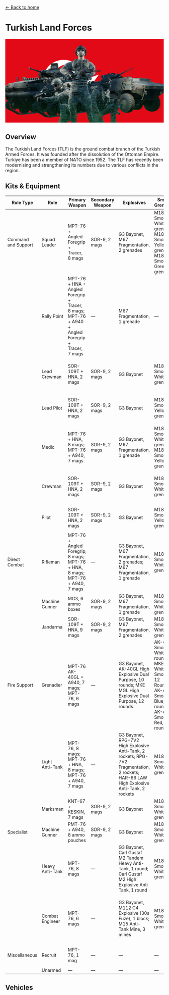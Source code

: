 [← Back to home](../README.md)

# Turkish Land Forces

![Turkish Land Forces](./turkish-land-forces.png)

## Overview
The Turkish Land Forces (TLF) is the ground combat branch of the Turkish Armed Forces. It was founded after the dissolution of the Ottoman Empire. Turkiye has been a member of NATO since 1952. The TLF has recently been modernising and strengthening its numbers due to various conflicts in the region.

## Kits & Equipment
| Role Type           | Role                  | Primary Weapon                                              | Secondary Weapon                      | Explosives                                                        | Smoke Grenades                                            | Medical Supplies                | Addtl. Equipment                                             |
|---------------------|-----------------------|-------------------------------------------------------------|---------------------------------------|------------------------------------------------------------------|-----------------------------------------------------------|---------------------------------|-------------------------------------------------------------|
| Command and Support | Squad Leader          | MPT-76 + Angled Foregrip + Tracer, 8 mags                    | SOR-9, 2 mags                         | G3 Bayonet, M67 Fragmentation, 2 grenades                        | M18 Smoke White, 2 grenades; M18 Smoke Yellow, 1 grenade; M18 Smoke Green, 1 grenade | Field Dressing, 2 packages      | Field Binoculars                                             |
|                     | Rally Point           | MPT-76 + HNA + Angled Foregrip + Tracer, 8 mags; MPT-76 + A940 + Angled Foregrip + Tracer, 7 mags | —                                     | M67 Fragmentation, 1 grenade                                     | —                                                         | —                               | —                                                           |
|                     | Lead Crewman          | SOR-109T + HNA, 2 mags                                       | SOR-9, 2 mags                         | G3 Bayonet                                                      | M18 Smoke White, 2 grenades                                | Field Dressing, 2 packages      | Field Binoculars, Vehicle Repair Tools, Rally Point          |
|                     | Lead Pilot            | SOR-109T + HNA, 2 mags                                       | SOR-9, 2 mags                         | G3 Bayonet                                                      | M18 Smoke Yellow, 2 grenades                               | Field Dressing, 2 packages      | Field Binoculars, Vehicle Repair Tools, Rally Point          |
|                     | Medic                 | MPT-76 + HNA, 8 mags; MPT-76 + A940, 7 mags                  | SOR-9, 2 mags                         | G3 Bayonet, M67 Fragmentation, 1 grenade                         | M18 Smoke White, 2 grenades; M18 Smoke Yellow, 2 grenades   | Field Dressing, 9 packages      | Medical Kit, Entrenching Tool, Field Binoculars             |
|                     | Crewman               | SOR-109T + HNA, 2 mags                                       | SOR-9, 2 mags                         | G3 Bayonet                                                      | M18 Smoke White, 2 grenades                                | Field Dressing, 2 packages      | Entrenching Tool, Field Binoculars, Vehicle Repair Tools     |
|                     | Pilot                 | SOR-109T + HNA, 2 mags                                       | SOR-9, 2 mags                         | G3 Bayonet                                                      | M18 Smoke Yellow, 2 grenades                               | Field Dressing, 2 packages      | Field Binoculars, Vehicle Repair Tools                      |
| Direct Combat       | Rifleman              | MPT-76 + Angled Foregrip, 8 mags; MPT-76 + HNA, 8 mags; MPT-76 + A940, 7 mags | —                                     | G3 Bayonet, M67 Fragmentation, 2 grenades; M67 Fragmentation, 1 grenade | M18 Smoke White, 2 grenades                                | Field Dressing, 2 packages      | Entrenching Tool, Ammo Bag, Field Binoculars                |
|                     | Machine Gunner        | MG3, 6 ammo boxes                                            | SOR-9, 2 mags                         | G3 Bayonet, M67 Fragmentation, 1 grenade                         | M18 Smoke White, 2 grenades                                | Field Dressing, 2 packages      | Entrenching Tool, Field Binoculars                          |
|                     | Jandarma              | SOR-109T + HNA, 9 mags                                       | SOR-9, 2 mags                         | G3 Bayonet, M67 Fragmentation, 2 grenades                        | M18 Smoke White, 2 grenades                                | Field Dressing, 2 packages      | Entrenching Tool, Field Binoculars                          |
| Fire Support        | Grenadier             | MPT-76 AK-40GL + A940, 7 mags; MPT-76, 6 mags                | —                                     | G3 Bayonet, AK-40GL High Explosive Dual Purpose, 10 rounds; MKE MGL High Explosive Dual Purpose, 12 rounds | AK-40GL Smoke White, 2 rounds; MKE MGL White Smoke, 12 Rounds; AK-40GL Smoke Blue, 2 rounds; AK-40GL Smoke Red, 2 rounds | Field Dressing, 2 packages      | Entrenching Tool, Field Binoculars                          |
|                     | Light Anti-Tank       | MPT-76, 8 mags; MPT-76 + HNA, 8 mags; MPT-76 + A940, 7 mags | —                                     | G3 Bayonet, RPG-7V2 High Explosive Anti-Tank, 2 rockets; RPG-7V2 Fragmentation, 2 rockets; HAR-66 LAW High Explosive Anti-Tank, 2 rockets | M18 Smoke White, 2 grenades                                | Field Dressing, 2 packages      | Entrenching Tool, Field Binoculars                          |
|                     | Marksman              | KNT-67 + KESKIN, 7 mags                                      | SOR-9, 2 mags                         | G3 Bayonet                                                      | M18 Smoke White, 2 grenades                                | Field Dressing, 2 packages      | Entrenching Tool, Field Binoculars                          |
| Specialist          | Machine Gunner        | PMT-76 + A940, 8 ammo pouches                                | SOR-9, 2 mags                         | G3 Bayonet                                                      | M18 Smoke White, 2 grenades                                | Field Dressing, 2 packages      | Entrenching Tool                                            |
|                     | Heavy Anti-Tank       | MPT-76, 8 mags                                               | —                                     | G3 Bayonet, Carl Gustaf M2 Tandem Heavy Anti-Tank, 1 round; Carl Gustaf M2 High Explosive Anti Tank, 1 round | M18 Smoke White, 2 grenades                                | Field Dressing, 2 packages      | Entrenching Tool                                            |
|                     | Combat Engineer       | MPT-76, 6 mags                                               | —                                     | G3 Bayonet, M112 C4 Explosive (30s Fuze), 1 block; M15 Anti-Tank Mine, 3 mines | M18 Smoke White, 2 grenades                                | Field Dressing, 2 packages      | Entrenching Tool, Vehicle Repair Tools, Sandbags, Razor Wire, Field Binoculars |
| Miscellaneous       | Recruit               | MPT-76, 1 mag                                                | —                                     | —                                                                | —                                                         | Field Dressing, 1 package       | Entrenching Tool                                            |
|                     | Unarmed               | —                                                           | —                                     | —                                                                | —                                                         | —                               | —                                                           |


## Vehicles